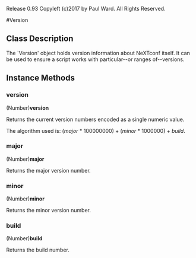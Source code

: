 Release 0.93  Copyleft (c)2017 by Paul Ward.  All Rights Reserved.

#Version

## Class Description

The `Version' object holds version information about NeXTconf itself.  It can be used to ensure a script works with particular--or ranges of--versions.

## Instance Methods

### version

(Number)**version**

Returns the current version numbers encoded as a single numeric value.

The algorithm used is:  (*major* * 100000000) + (*minor* * 1000000) + *build*. 

### major

(Number)**major**

Returns the major version number.

### minor

(Number)**minor**

Returns the minor version number.

### build

(Number)**build**

Returns the build number.
